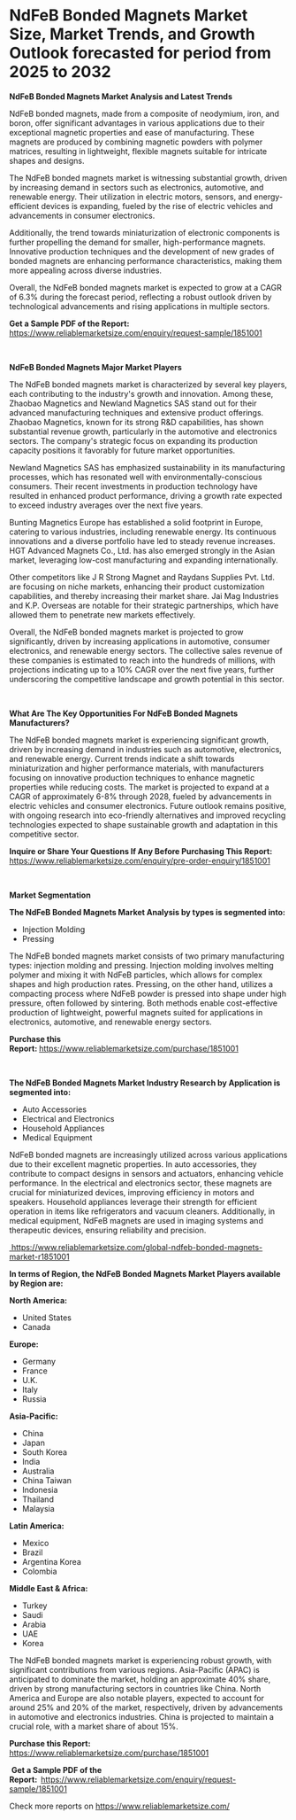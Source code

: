 <p><h1>NdFeB Bonded Magnets Market Size, Market Trends, and Growth Outlook forecasted for period from 2025 to 2032</h1></p><p><strong>NdFeB Bonded Magnets Market Analysis and Latest Trends</strong></p>
<p><p>NdFeB bonded magnets, made from a composite of neodymium, iron, and boron, offer significant advantages in various applications due to their exceptional magnetic properties and ease of manufacturing. These magnets are produced by combining magnetic powders with polymer matrices, resulting in lightweight, flexible magnets suitable for intricate shapes and designs.</p><p>The NdFeB bonded magnets market is witnessing substantial growth, driven by increasing demand in sectors such as electronics, automotive, and renewable energy. Their utilization in electric motors, sensors, and energy-efficient devices is expanding, fueled by the rise of electric vehicles and advancements in consumer electronics. </p><p>Additionally, the trend towards miniaturization of electronic components is further propelling the demand for smaller, high-performance magnets. Innovative production techniques and the development of new grades of bonded magnets are enhancing performance characteristics, making them more appealing across diverse industries.</p><p>Overall, the NdFeB bonded magnets market is expected to grow at a CAGR of 6.3% during the forecast period, reflecting a robust outlook driven by technological advancements and rising applications in multiple sectors.</p></p>
<p><strong>Get a Sample PDF of the Report:&nbsp;</strong> <a href="https://www.reliablemarketsize.com/enquiry/request-sample/1851001?utm_campaign=2759&utm_medium=2&utm_source=Github&utm_content=ia&utm_term=26032025&utm_id=ndfeb-bonded-magnets">https://www.reliablemarketsize.com/enquiry/request-sample/1851001</a></p>
<p>&nbsp;</p>
<p><strong>NdFeB Bonded Magnets Major Market Players</strong></p>
<p><p>The NdFeB bonded magnets market is characterized by several key players, each contributing to the industry's growth and innovation. Among these, Zhaobao Magnetics and Newland Magnetics SAS stand out for their advanced manufacturing techniques and extensive product offerings. Zhaobao Magnetics, known for its strong R&D capabilities, has shown substantial revenue growth, particularly in the automotive and electronics sectors. The company's strategic focus on expanding its production capacity positions it favorably for future market opportunities.</p><p>Newland Magnetics SAS has emphasized sustainability in its manufacturing processes, which has resonated well with environmentally-conscious consumers. Their recent investments in production technology have resulted in enhanced product performance, driving a growth rate expected to exceed industry averages over the next five years.</p><p>Bunting Magnetics Europe has established a solid footprint in Europe, catering to various industries, including renewable energy. Its continuous innovations and a diverse portfolio have led to steady revenue increases. HGT Advanced Magnets Co., Ltd. has also emerged strongly in the Asian market, leveraging low-cost manufacturing and expanding internationally.</p><p>Other competitors like J R Strong Magnet and Raydans Supplies Pvt. Ltd. are focusing on niche markets, enhancing their product customization capabilities, and thereby increasing their market share. Jai Mag Industries and K.P. Overseas are notable for their strategic partnerships, which have allowed them to penetrate new markets effectively.</p><p>Overall, the NdFeB bonded magnets market is projected to grow significantly, driven by increasing applications in automotive, consumer electronics, and renewable energy sectors. The collective sales revenue of these companies is estimated to reach into the hundreds of millions, with projections indicating up to a 10% CAGR over the next five years, further underscoring the competitive landscape and growth potential in this sector.</p></p>
<p>&nbsp;</p>
<p><strong>What Are The Key Opportunities For NdFeB Bonded Magnets Manufacturers?</strong></p>
<p><p>The NdFeB bonded magnets market is experiencing significant growth, driven by increasing demand in industries such as automotive, electronics, and renewable energy. Current trends indicate a shift towards miniaturization and higher performance materials, with manufacturers focusing on innovative production techniques to enhance magnetic properties while reducing costs. The market is projected to expand at a CAGR of approximately 6-8% through 2028, fueled by advancements in electric vehicles and consumer electronics. Future outlook remains positive, with ongoing research into eco-friendly alternatives and improved recycling technologies expected to shape sustainable growth and adaptation in this competitive sector.</p></p>
<p><strong>Inquire or Share Your Questions If Any Before Purchasing This Report:</strong> <a href="https://www.reliablemarketsize.com/enquiry/pre-order-enquiry/1851001?utm_campaign=2759&utm_medium=2&utm_source=Github&utm_content=ia&utm_term=26032025&utm_id=ndfeb-bonded-magnets">https://www.reliablemarketsize.com/enquiry/pre-order-enquiry/1851001</a></p>
<p>&nbsp;</p>
<p><strong>Market Segmentation</strong></p>
<p><strong>The NdFeB Bonded Magnets Market Analysis by types is segmented into:</strong></p>
<p><ul><li>Injection Molding</li><li>Pressing</li></ul></p>
<p><p>The NdFeB bonded magnets market consists of two primary manufacturing types: injection molding and pressing. Injection molding involves melting polymer and mixing it with NdFeB particles, which allows for complex shapes and high production rates. Pressing, on the other hand, utilizes a compacting process where NdFeB powder is pressed into shape under high pressure, often followed by sintering. Both methods enable cost-effective production of lightweight, powerful magnets suited for applications in electronics, automotive, and renewable energy sectors.</p></p>
<p><strong>Purchase this Report:&nbsp;</strong><a href="https://www.reliablemarketsize.com/purchase/1851001?utm_campaign=2759&utm_medium=2&utm_source=Github&utm_content=ia&utm_term=26032025&utm_id=ndfeb-bonded-magnets">https://www.reliablemarketsize.com/purchase/1851001</a></p>
<p>&nbsp;</p>
<p><strong>The NdFeB Bonded Magnets Market Industry Research by Application is segmented into:</strong></p>
<p><ul><li>Auto Accessories</li><li>Electrical and Electronics</li><li>Household Appliances</li><li>Medical Equipment</li></ul></p>
<p><p>NdFeB bonded magnets are increasingly utilized across various applications due to their excellent magnetic properties. In auto accessories, they contribute to compact designs in sensors and actuators, enhancing vehicle performance. In the electrical and electronics sector, these magnets are crucial for miniaturized devices, improving efficiency in motors and speakers. Household appliances leverage their strength for efficient operation in items like refrigerators and vacuum cleaners. Additionally, in medical equipment, NdFeB magnets are used in imaging systems and therapeutic devices, ensuring reliability and precision.</p></p>
<p><a href="https://www.reliablemarketsize.com/global-ndfeb-bonded-magnets-market-r1851001?utm_campaign=2759&utm_medium=2&utm_source=Github&utm_content=ia&utm_term=26032025&utm_id=ndfeb-bonded-magnets">&nbsp;https://www.reliablemarketsize.com/global-ndfeb-bonded-magnets-market-r1851001</a></p>
<p><strong>In terms of Region, the NdFeB Bonded Magnets Market Players available by Region are:</strong></p>
<p>
    <p> <strong> North America: </strong>
        <ul>
            <li>United States</li>
            <li>Canada</li>
        </ul>
        </p> 
    <p> <strong> Europe: </strong>
        <ul>
            <li>Germany</li>
            <li>France</li>
            <li>U.K.</li>
            <li>Italy</li>
            <li>Russia</li>
        </ul>
        </p> 
    <p> <strong> Asia-Pacific: </strong>
        <ul>
            <li>China</li>
            <li>Japan</li>
            <li>South Korea</li>
            <li>India</li>
            <li>Australia</li>
            <li>China Taiwan</li>
            <li>Indonesia</li>
            <li>Thailand</li>
            <li>Malaysia</li>
        </ul>
        </p> 
    <p> <strong> Latin America: </strong>
        <ul>
            <li>Mexico</li>
            <li>Brazil</li>
            <li>Argentina Korea</li>
            <li>Colombia</li>
        </ul>
        </p> 
    <p> <strong> Middle East & Africa: </strong>
        <ul>
            <li>Turkey</li>
            <li>Saudi</li>
            <li>Arabia</li>
            <li>UAE</li>
            <li>Korea</li>
        </ul>
    </p>
    </p>
<p><p>The NdFeB bonded magnets market is experiencing robust growth, with significant contributions from various regions. Asia-Pacific (APAC) is anticipated to dominate the market, holding an approximate 40% share, driven by strong manufacturing sectors in countries like China. North America and Europe are also notable players, expected to account for around 25% and 20% of the market, respectively, driven by advancements in automotive and electronics industries. China is projected to maintain a crucial role, with a market share of about 15%.</p></p>
<p><strong>Purchase this Report: </strong><a href="https://www.reliablemarketsize.com/purchase/1851001?utm_campaign=2759&utm_medium=2&utm_source=Github&utm_content=ia&utm_term=26032025&utm_id=ndfeb-bonded-magnets">https://www.reliablemarketsize.com/purchase/1851001</a></p>
<p>&nbsp;<strong>Get a Sample PDF of the Report:&nbsp;&nbsp;</strong><a href="https://www.reliablemarketsize.com/enquiry/request-sample/1851001?utm_campaign=2759&utm_medium=2&utm_source=Github&utm_content=ia&utm_term=26032025&utm_id=ndfeb-bonded-magnets">https://www.reliablemarketsize.com/enquiry/request-sample/1851001</a></p>
<p><strong></strong></p>
<p>Check more reports on <a href="https://www.reliablemarketsize.com/?utm_campaign=2759&utm_medium=2&utm_source=Github&utm_content=ia&utm_term=26032025&utm_id=ndfeb-bonded-magnets">https://www.reliablemarketsize.com/</a></p>